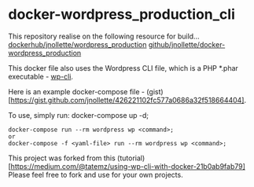 # docker-wordpress_production_cli

This repository realise on the following resource for build...
[dockerhub/jnollette/wordpress_production](https://hub.docker.com/r/jnollette/wordpress_production)
[github/jnollette/docker-wordpress_production](https://github.com/jnollette/docker-wordpress_production)

This docker file also uses the Wordpress CLI file, which is a PHP *.phar executable - [wp-cli](http://wp-cli.org/).

Here is an example docker-compose file - (gist)[https://gist.github.com/jnollette/426221102fc577a0686a32f518664404].

To use, simply run: 
	docker-compose up -d;

	docker-compose run --rm wordpress wp <command>;
	or
	docker-compose -f <yaml-file> run --rm wordpress wp <command>;


This project was forked from this (tutorial)[https://medium.com/@tatemz/using-wp-cli-with-docker-21b0ab9fab79]
Please feel free to fork and use for your own projects. 
